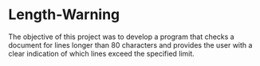 # Length-Warning
The objective of this project was to develop a program that checks a document for lines longer than 80 characters and provides the user with a clear indication of which lines exceed the specified limit.
